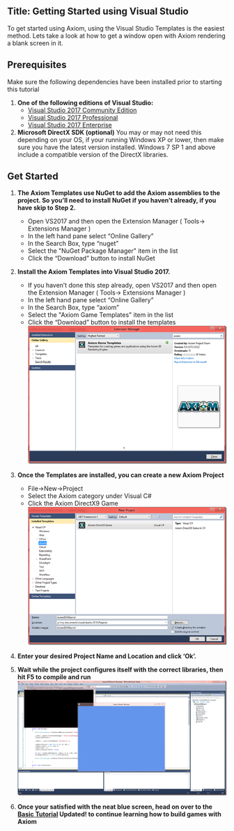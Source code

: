 Title: Getting Started using Visual Studio
---
To get started using Axiom, using the Visual Studio Templates is the easiest method. Lets take a look at how to get a window open with Axiom rendering a blank screen in it.

## Prerequisites

Make sure the following dependencies have been installed prior to starting this tutorial

1. **One of the following editions of Visual Studio:**
    * [Visual Studio 2017 Community Edition](https://visualstudio.microsoft.com/vs)
    * [Visual Studio 2017 Professional](https://visualstudio.microsoft.com/vs)
    * [Visual Studio 2017 Enterprise](https://visualstudio.microsoft.com/vs)
2. **Microsoft DirectX SDK (optional)**
    You may or may not need this depending on your OS, if your running Windows XP or lower, then make sure you have the latest version installed.
    Windows 7 SP 1 and above include a compatible version of the DirectX libraries.

## Get Started

1. **The Axiom Templates use NuGet to add the Axiom assemblies to the project. So you’ll need to install NuGet if you haven’t already, if you have skip to Step 2.**
    * Open VS2017 and then open the Extension Manager ( Tools-> Extensions Manager )
    * In the left hand pane select “Online Gallery”
    * In the Search Box, type “nuget”
    * Select the "NuGet Package Manager" item in the list
    * Click the “Download” button to install NuGet
2. **Install the Axiom Templates into Visual Studio 2017.**
    * If you haven’t done this step already, open VS2017 and then open the Extension Manager ( Tools-> Extensions Manager )
    * In the left hand pane select “Online Gallery”
    * In the Search Box, type “axiom”
    * Select the "Axiom Game Templates" item in the list
    * Click the “Download” button to install the templates
    ![Visual Studio Extension Manager](/assets/img/getting-started/VS2010_ExtensionManager.png)
3. **Once the Templates are installed, you can create a new Axiom Project**
    * File->New->Project
    * Select the Axiom category under Visual C#
    * Click the Axiom DirectX9 Game
    ![Visual Studio Extension Manager](/assets/img/getting-started/VS2010_NewProject.png)

4. **Enter your desired Project Name and Location and click ‘Ok’.**
5. **Wait while the project configures itself with the correct libraries, then hit F5 to compile and run**
        ![Visual Studio Extension Manager](/assets/img/getting-started/VS2010_RunProject.png)

6. **Once your satisfied with the neat blue screen, head on over to the [Basic Tutorial](/docs/tutorials) Updated! to continue learning how to build games with Axiom**